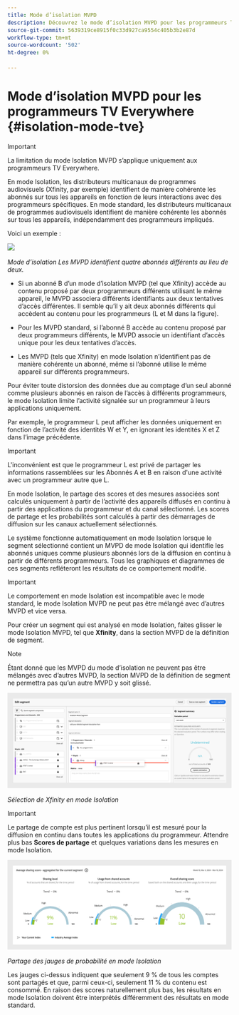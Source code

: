 ```yaml
---
title: Mode d’isolation MVPD
description: Découvrez le mode d’isolation MVPD pour les programmeurs TV Everywhere
source-git-commit: 5639319ce8915f0c33d927ca9554c405b3b2e87d
workflow-type: tm+mt
source-wordcount: '502'
ht-degree: 0%

---
```



# Mode d’isolation MVPD pour les programmeurs TV Everywhere {#isolation-mode-tve}

>[!IMPORTANT]
>
> La limitation du mode Isolation MVPD s’applique uniquement aux programmeurs TV Everywhere.

En mode Isolation, les distributeurs multicanaux de programmes audiovisuels (Xfinity, par exemple) identifient de manière cohérente les abonnés sur tous les appareils en fonction de leurs interactions avec des programmeurs spécifiques. En mode standard, les distributeurs multicanaux de programmes audiovisuels identifient de manière cohérente les abonnés sur tous les appareils, indépendamment des programmeurs impliqués.

Voici un exemple :

![](assets/isolation-diff-new.png)

*Mode d’isolation Les MVPD identifient quatre abonnés différents au lieu de deux.*

* Si un abonné B d’un mode d’isolation MVPD (tel que Xfinity) accède au contenu proposé par deux programmeurs différents utilisant le même appareil, le MVPD associera différents identifiants aux deux tentatives d’accès différentes. Il semble qu’il y ait deux abonnés différents qui accèdent au contenu pour les programmeurs (L et M dans la figure).

* Pour les MVPD standard, si l’abonné B accède au contenu proposé par deux programmeurs différents, le MVPD associe un identifiant d’accès unique pour les deux tentatives d’accès.

* Les MVPD (tels que Xfinity) en mode Isolation n’identifient pas de manière cohérente un abonné, même si l’abonné utilise le même appareil sur différents programmeurs.

Pour éviter toute distorsion des données due au comptage d’un seul abonné comme plusieurs abonnés en raison de l’accès à différents programmeurs, le mode Isolation limite l’activité signalée sur un programmeur à leurs applications uniquement.

Par exemple, le programmeur L peut afficher les données uniquement en fonction de l’activité des identités W et Y, en ignorant les identités X et Z dans l’image précédente.

>[!IMPORTANT]
>
> L&#39;inconvénient est que le programmeur L est privé de partager les informations rassemblées sur les Abonnés A et B en raison d&#39;une activité avec un programmeur autre que L.

En mode Isolation, le partage des scores et des mesures associées sont calculés uniquement à partir de l’activité des appareils diffusés en continu à partir des applications du programmeur et du canal sélectionné. Les scores de partage et les probabilités sont calculés à partir des démarrages de diffusion sur les canaux actuellement sélectionnés.

Le système fonctionne automatiquement en mode Isolation lorsque le segment sélectionné contient un MVPD de mode Isolation qui identifie les abonnés uniques comme plusieurs abonnés lors de la diffusion en continu à partir de différents programmeurs. Tous les graphiques et diagrammes de ces segments refléteront les résultats de ce comportement modifié.

>[!IMPORTANT]
>
> Le comportement en mode Isolation est incompatible avec le mode standard, le mode Isolation MVPD ne peut pas être mélangé avec d’autres MVPD et vice versa.

Pour créer un segment qui est analysé en mode Isolation, faites glisser le mode Isolation MVPD, tel que **Xfinity**, dans la section MVPD de la définition de segment.

>[!NOTE]
>
> Étant donné que les MVPD du mode d’isolation ne peuvent pas être mélangés avec d’autres MVPD, la section MVPD de la définition de segment ne permettra pas qu’un autre MVPD y soit glissé.

![](assets/xfinity-in-segment.png)

*Sélection de Xfinity en mode Isolation*

>[!IMPORTANT]
>
> Le partage de compte est plus pertinent lorsqu’il est mesuré pour la diffusion en continu dans toutes les applications du programmeur. Attendre plus bas **Scores de partage** et quelques variations dans les mesures en mode Isolation.

![](assets/aggregate-sharing-isolation.png)

*Partage des jauges de probabilité en mode Isolation*

Les jauges ci-dessus indiquent que seulement 9 % de tous les comptes sont partagés et que, parmi ceux-ci, seulement 11 % du contenu est consommé. En raison des scores naturellement plus bas, les résultats en mode Isolation doivent être interprétés différemment des résultats en mode standard.
